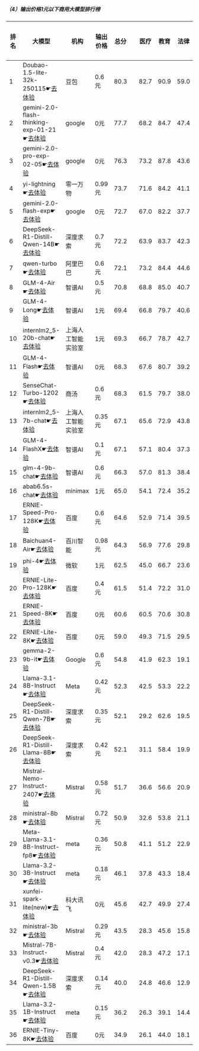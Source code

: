 ##### （4）输出价格1元以下商用大模型排行榜
|排名|大模型|机构|输出价格|总分| |医疗|教育|法律|行政公务|推理与数学计算|语言与指令遵从|
|---|-----|---|-------|---|-|----|---|---|------|------------|------------------|
|1|Doubao-1.5-lite-32k-250115☛[去体验](https://easyllm.site/static/modelcompare.html?type=proprietary)|豆包|0.6元|80.3| |                    82.7|90.9|59.0|                    70.7|91.7|86.5|
|2|gemini-2.0-flash-thinking-exp-01-21☛[去体验](https://easyllm.site/static/modelcompare.html?type=proprietary)|google|0元|77.7| |                    68.2|84.7|47.4|                    85.1|93.9|86.9|
|3|gemini-2.0-pro-exp-02-05☛[去体验](https://easyllm.site/static/modelcompare.html?type=proprietary)|google|0元|76.3| |                    73.2|87.8|43.6|                    73.7|92.0|87.5|
|4|yi-lightning☛[去体验](https://easyllm.site/static/modelcompare.html?type=proprietary)|零一万物|0.99元|73.7| |                    71.6|84.2|41.1|                    69.0|89.8|86.6|
|5|gemini-2.0-flash-exp☛[去体验](https://easyllm.site/static/modelcompare.html?type=proprietary)|google|0元|72.7| |                    67.0|82.2|37.7|                    69.3|92.8|87.0|
|6|DeepSeek-R1-Distill-Qwen-14B☛[去体验](https://easyllm.site/static/modelcompare.html?type=open-source)|深度求索|0.7元|72.2| |                    63.9|83.7|42.3|                    68.0|89.8|85.6|
|7|qwen-turbo☛[去体验](https://easyllm.site/static/modelcompare.html?type=proprietary)|阿里巴巴|0.6元|72.1| |                    73.2|84.4|44.6|                    67.3|79.7|83.2|
|8|GLM-4-Air☛[去体验](https://easyllm.site/static/modelcompare.html?type=proprietary)|智谱AI|0.5元|70.8| |                    68.8|85.0|40.7|                    69.7|73.7|86.8|
|9|GLM-4-Long☛[去体验](https://easyllm.site/static/modelcompare.html?type=proprietary)|智谱AI|1元|69.4| |                    66.8|79.7|40.6|                    65.0|79.5|84.7|
|10|internlm2_5-20b-chat☛[去体验](https://easyllm.site/static/modelcompare.html?type=open-source)|上海人工智能实验室|1元|69.3| |                    66.7|78.7|42.7|                    66.4|77.1|84.4|
|11|GLM-4-Flash☛[去体验](https://easyllm.site/static/modelcompare.html?type=proprietary)|智谱AI|0元|68.3| |                    67.6|80.7|39.2|                    64.5|75.1|82.7|
|12|SenseChat-Turbo-1202☛[去体验](https://easyllm.site/static/modelcompare.html?type=proprietary)|商汤|0.6元|68.3| |                    61.5|79.7|38.0|                    64.8|81.5|84.2|
|13|internlm2_5-7b-chat☛[去体验](https://easyllm.site/static/modelcompare.html?type=open-source)|上海人工智能实验室|0.35元|67.1| |                    65.6|72.9|43.8|                    62.4|74.4|83.7|
|14|GLM-4-FlashX☛[去体验](https://easyllm.site/static/modelcompare.html?type=proprietary)|智谱AI|0.1元|67.1| |                    57.1|80.4|37.3|                    64.8|79.6|83.3|
|15|glm-4-9b-chat☛[去体验](https://easyllm.site/static/modelcompare.html?type=open-source)|智谱AI|0.6元|66.3| |                    57.0|81.3|38.4|                    64.1|74.0|83.0|
|16|abab6.5s-chat☛[去体验](https://easyllm.site/static/modelcompare.html?type=proprietary)|minimax|1元|65.0| |                    54.1|72.4|35.2|                    65.7|76.6|86.0|
|17|ERNIE-Speed-Pro-128K☛[去体验](https://easyllm.site/static/modelcompare.html?type=proprietary)|百度|0.6元|64.6| |                    52.9|71.4|39.5|                    59.0|80.4|84.4|
|18|Baichuan4-Air☛[去体验](https://easyllm.site/static/modelcompare.html?type=proprietary)|百川智能|0.98元|64.3| |                    56.9|77.6|29.8|                    55.9|80.9|84.5|
|19|phi-4☛[去体验](https://easyllm.site/static/modelcompare.html?type=open-source)|微软|1元|62.5| |                    45.0|66.7|23.6|                    66.1|89.8|83.5|
|20|ERNIE-Lite-Pro-128K☛[去体验](https://easyllm.site/static/modelcompare.html?type=proprietary)|百度|0.4元|61.5| |                    51.4|72.2|31.0|                    57.3|76.1|80.9|
|21|ERNIE-Speed-8K☛[去体验](https://easyllm.site/static/modelcompare.html?type=proprietary)|百度|0元|60.6| |                    60.5|70.6|30.8|                    54.5|66.4|80.7|
|22|ERNIE-Lite-8K☛[去体验](https://easyllm.site/static/modelcompare.html?type=proprietary)|百度|0元|59.0| |                    49.3|71.5|29.5|                    52.2|70.9|80.7|
|23|gemma-2-9b-it☛[去体验](https://easyllm.site/static/modelcompare.html?type=open-source)|Google|0.6元|54.8| |                    41.9|62.3|19.1|                    53.6|70.6|81.3|
|24|Llama-3.1-8B-Instruct☛[去体验](https://easyllm.site/static/modelcompare.html?type=open-source)|Meta|0.42元|52.3| |                    42.5|53.3|22.2|                    49.6|73.5|72.6|
|25|DeepSeek-R1-Distill-Qwen-7B☛[去体验](https://easyllm.site/static/modelcompare.html?type=open-source)|深度求索|0.35元|52.1| |                    29.2|62.6|19.5|                    48.8|81.3|71.0|
|26|DeepSeek-R1-Distill-Llama-8B☛[去体验](https://easyllm.site/static/modelcompare.html?type=open-source)|深度求索|0.42元|52.1| |                    31.1|58.4|19.9|                    49.9|79.2|74.0|
|27|Mistral-Nemo-Instruct-2407☛[去体验](https://easyllm.site/static/modelcompare.html?type=open-source)|Mistral|0.58元|51.7| |                    36.6|56.6|20.9|                    42.4|75.6|77.8|
|28|ministral-8b☛[去体验](https://easyllm.site/static/modelcompare.html?type=proprietary)|Mistral|0.72元|50.9| |                    32.6|53.8|21.1|                    45.3|76.2|76.2|
|29|Meta-Llama-3.1-8B-Instruct-fp8☛[去体验](https://easyllm.site/static/modelcompare.html?type=open-source)|meta|0.36元|50.8| |                    41.1|51.2|22.9|                    43.2|72.7|73.7|
|30|Llama-3.2-3B-Instruct☛[去体验](https://easyllm.site/static/modelcompare.html?type=open-source)|meta|0.18元|46.1| |                    37.8|43.3|18.4|                    37.8|69.9|69.4|
|31|xunfei-spark-lite(new)☛[去体验](https://easyllm.site/static/modelcompare.html?type=proprietary)|科大讯飞|0元|45.6| |                    42.7|49.9|27.4|                    37.5|48.0|68.2|
|32|ministral-3b☛[去体验](https://easyllm.site/static/modelcompare.html?type=proprietary)|Mistral|0.29元|43.5| |                    28.3|45.6|15.8|                    38.1|69.8|63.4|
|33|Mistral-7B-Instruct-v0.3☛[去体验](https://easyllm.site/static/modelcompare.html?type=open-source)|Mistral|0.4元|42.0| |                    28.3|47.2|17.1|                    40.9|48.6|69.7|
|34|DeepSeek-R1-Distill-Qwen-1.5B☛[去体验](https://easyllm.site/static/modelcompare.html?type=open-source)|深度求索|0.14元|40.0| |                    24.8|46.6|12.9|                    26.4|72.0|57.1|
|35|Llama-3.2-1B-Instruct☛[去体验](https://easyllm.site/static/modelcompare.html?type=open-source)|meta|0.15元|36.2| |                    26.3|39.1|14.4|                    32.7|49.0|55.4|
|36|ERNIE-Tiny-8K☛[去体验](https://easyllm.site/static/modelcompare.html?type=proprietary)|百度|0元|34.9| |                    26.1|44.0|18.1|                    31.0|34.7|55.4|
    
